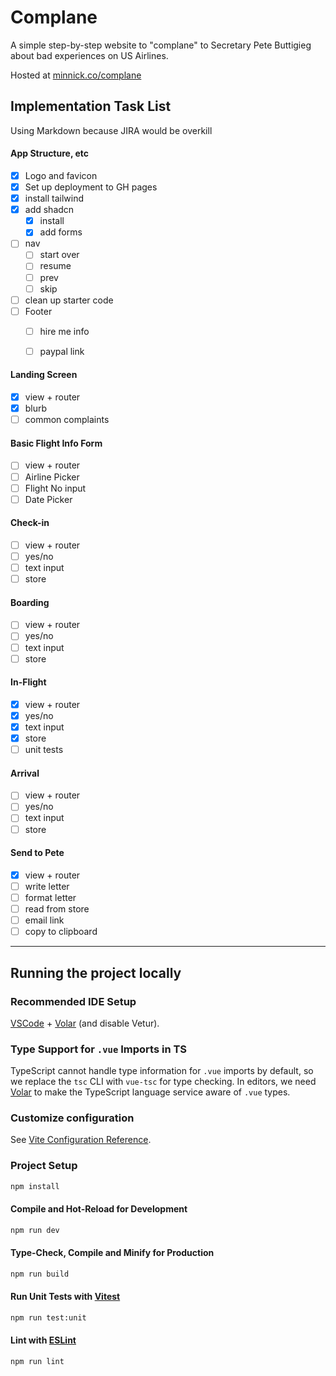 
# Complane

A simple step-by-step website to "complane" to Secretary Pete Buttigieg about bad experiences on US Airlines.

Hosted at [minnick.co/complane](https://www.minnick.co/complane)

## Implementation Task List
Using Markdown because JIRA would be overkill

#### App Structure, etc
- [x] Logo and favicon
- [x] Set up deployment to GH pages
- [x] install tailwind
- [x] add shadcn
  - [x] install
  - [x] add forms
- [ ] nav
  - [ ] start over
  - [ ] resume
  - [ ] prev
  - [ ] skip
- [ ] clean up starter code
- [ ] Footer
  - [ ] hire me info
  - [ ] paypal link


#### Landing Screen
- [x] view + router
- [x] blurb
- [ ] common complaints

#### Basic Flight Info Form
- [ ] view + router
- [ ] Airline Picker
- [ ] Flight No input
- [ ] Date Picker

#### Check-in
- [ ] view + router
- [ ] yes/no
- [ ] text input
- [ ] store

#### Boarding
- [ ] view + router
- [ ] yes/no
- [ ] text input
- [ ] store

#### In-Flight
- [x] view + router
- [x] yes/no
- [x] text input
- [x] store
- [ ] unit tests

#### Arrival
- [ ] view + router
- [ ] yes/no
- [ ] text input
- [ ] store

#### Send to Pete
- [x] view + router
- [ ] write letter
- [ ] format letter
- [ ] read from store
- [ ] email link
- [ ] copy to clipboard

______________________________________________________________________

## Running the project locally

### Recommended IDE Setup

[VSCode](https://code.visualstudio.com/) + [Volar](https://marketplace.visualstudio.com/items?itemName=Vue.volar) (and disable Vetur).

### Type Support for `.vue` Imports in TS

TypeScript cannot handle type information for `.vue` imports by default, so we replace the `tsc` CLI with `vue-tsc` for type checking. In editors, we need [Volar](https://marketplace.visualstudio.com/items?itemName=Vue.volar) to make the TypeScript language service aware of `.vue` types.

### Customize configuration

See [Vite Configuration Reference](https://vitejs.dev/config/).

### Project Setup

```sh
npm install
```

#### Compile and Hot-Reload for Development

```sh
npm run dev
```

#### Type-Check, Compile and Minify for Production

```sh
npm run build
```

#### Run Unit Tests with [Vitest](https://vitest.dev/)

```sh
npm run test:unit
```

#### Lint with [ESLint](https://eslint.org/)

```sh
npm run lint
```
